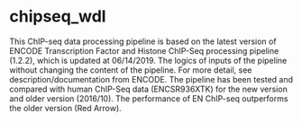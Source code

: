 # chipseq_wdl
This ChIP-seq data processing pipeline is based on the latest version of  ENCODE Transcription Factor and Histone ChIP-Seq processing pipeline (1.2.2), which is updated at 06/14/2019. The logics of inputs of the pipeline without changing the content of the pipeline. For more detail, see description/documentation from ENCODE. The pipeline has been tested and compared with human ChIP-Seq data (ENCSR936XTK) for the new version and older version (2016/10).
The performance of EN ChIP-seq outperforms the older version (Red Arrow).
